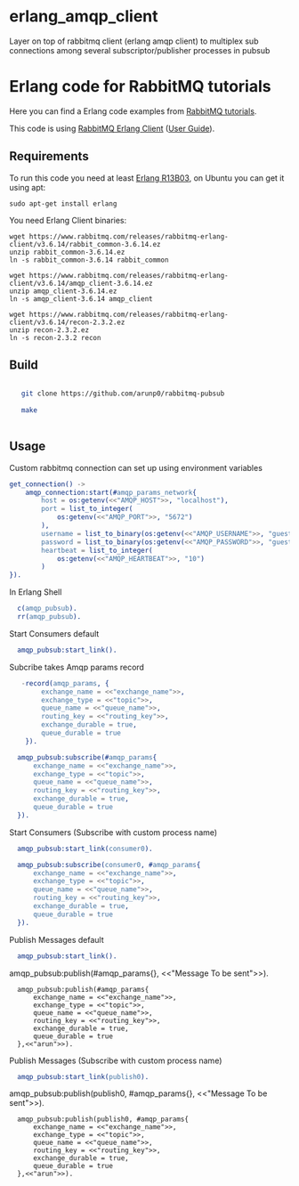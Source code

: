 # erlang_amqp_client
Layer on top of rabbitmq client (erlang amqp client) to multiplex sub connections among several subscriptor/publisher processes in pubsub


# Erlang code for RabbitMQ tutorials #

Here you can find a Erlang code examples from [RabbitMQ
tutorials](http://www.rabbitmq.com/getstarted.html).

This code is using [RabbitMQ Erlang
Client](http://hg.rabbitmq.com/rabbitmq-erlang-client/) ([User
Guide](http://www.rabbitmq.com/erlang-client-user-guide.html)).

## Requirements

To run this code you need at least [Erlang
R13B03](http://erlang.org/download.html), on Ubuntu you can get it
using apt:

    sudo apt-get install erlang

You need Erlang Client binaries:

    wget https://www.rabbitmq.com/releases/rabbitmq-erlang-client/v3.6.14/rabbit_common-3.6.14.ez
    unzip rabbit_common-3.6.14.ez
    ln -s rabbit_common-3.6.14 rabbit_common

    wget https://www.rabbitmq.com/releases/rabbitmq-erlang-client/v3.6.14/amqp_client-3.6.14.ez
    unzip amqp_client-3.6.14.ez
    ln -s amqp_client-3.6.14 amqp_client

    wget https://www.rabbitmq.com/releases/rabbitmq-erlang-client/v3.6.14/recon-2.3.2.ez
    unzip recon-2.3.2.ez
    ln -s recon-2.3.2 recon
    
## Build 

```sh
   
   git clone https://github.com/arunp0/rabbitmq-pubsub
   
   make
   
 ```
 
## Usage

Custom rabbitmq connection can set up using environment variables
```erlang
get_connection() ->
    amqp_connection:start(#amqp_params_network{
        host = os:getenv(<<"AMQP_HOST">>, "localhost"),
        port = list_to_integer(
            os:getenv(<<"AMQP_PORT">>, "5672")
        ),
        username = list_to_binary(os:getenv(<<"AMQP_USERNAME">>, "guest")),
        password = list_to_binary(os:getenv(<<"AMQP_PASSWORD">>, "guest")),
        heartbeat = list_to_integer(
            os:getenv(<<"AMQP_HEARTBEAT">>, "10")
        )
}).
```

In Erlang Shell
```erlang
  c(amqp_pubsub).  
  rr(amqp_pubsub).
```
  
  Start Consumers default
  
```erlang
  amqp_pubsub:start_link().
```
   Subcribe takes Amqp params record
  
```erlang
   -record(amqp_params, {
        exchange_name = <<"exchange_name">>,
        exchange_type = <<"topic">>,
        queue_name = <<"queue_name">>,
        routing_key = <<"routing_key">>,
        exchange_durable = true,
        queue_durable = true
    }).
```

```erlang
  amqp_pubsub:subscribe(#amqp_params{
      exchange_name = <<"exchange_name">>,
      exchange_type = <<"topic">>,
      queue_name = <<"queue_name">>,
      routing_key = <<"routing_key">>,
      exchange_durable = true,
      queue_durable = true
  }).
```
  

  Start Consumers (Subscribe with custom process name)

```erlang
  amqp_pubsub:start_link(consumer0).

  amqp_pubsub:subscribe(consumer0, #amqp_params{
      exchange_name = <<"exchange_name">>,
      exchange_type = <<"topic">>,
      queue_name = <<"queue_name">>,
      routing_key = <<"routing_key">>,
      exchange_durable = true,
      queue_durable = true
  }).
```
    
  Publish Messages default
  
```erlang
  amqp_pubsub:start_link().
```
   
   amqp_pubsub:publish(#amqp_params{}, <<"Message To be sent">>).

```
  amqp_pubsub:publish(#amqp_params{
      exchange_name = <<"exchange_name">>,
      exchange_type = <<"topic">>,
      queue_name = <<"queue_name">>,
      routing_key = <<"routing_key">>,
      exchange_durable = true,
      queue_durable = true
  },<<"arun">>). 
```

  Publish Messages (Subscribe with custom process name)

```erlang
  amqp_pubsub:start_link(publish0).
```

   amqp_pubsub:publish(publish0, #amqp_params{}, <<"Message To be sent">>).
   
```
  amqp_pubsub:publish(publish0, #amqp_params{
      exchange_name = <<"exchange_name">>,
      exchange_type = <<"topic">>,
      queue_name = <<"queue_name">>,
      routing_key = <<"routing_key">>,
      exchange_durable = true,
      queue_durable = true
  },<<"arun">>).
```
